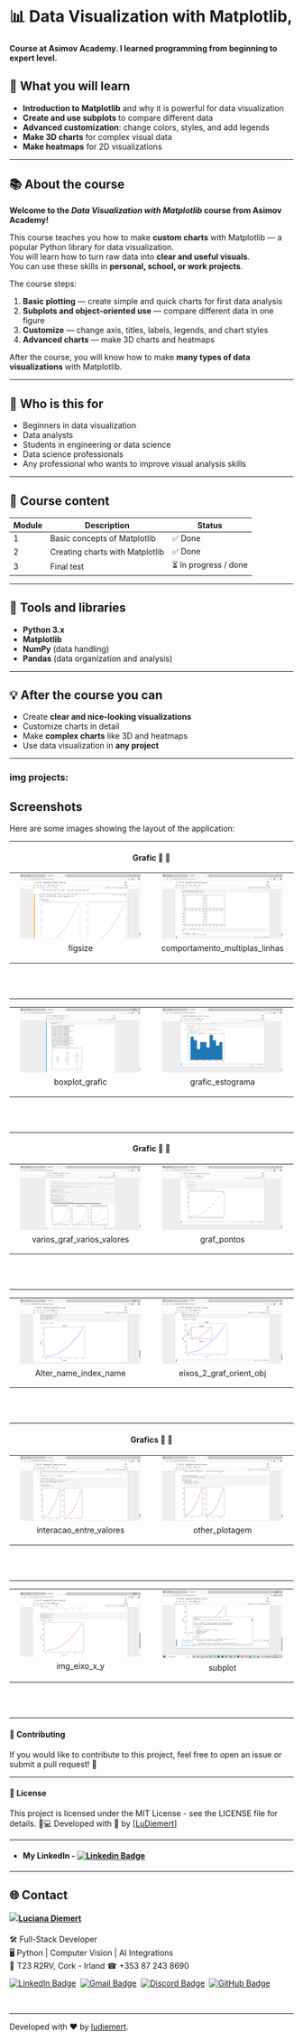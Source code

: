 # 📊 Data Visualization with Matplotlib, 

#### Course at Asimov Academy. I learned programming from beginning to expert level.

## 🎯 What you will learn
- **Introduction to Matplotlib** and why it is powerful for data visualization  
- **Create and use subplots** to compare different data  
- **Advanced customization**: change colors, styles, and add legends  
- **Make 3D charts** for complex visual data  
- **Make heatmaps** for 2D visualizations  

---

## 📚 About the course
**Welcome to the _Data Visualization with Matplotlib_ course from Asimov Academy!**  

This course teaches you how to make **custom charts** with Matplotlib — a popular Python library for data visualization.  
You will learn how to turn raw data into **clear and useful visuals**.  
You can use these skills in **personal, school, or work projects**.  

The course steps:
1. **Basic plotting** — create simple and quick charts for first data analysis  
2. **Subplots and object-oriented use** — compare different data in one figure  
3. **Customize** — change axis, titles, labels, legends, and chart styles  
4. **Advanced charts** — make 3D charts and heatmaps  

After the course, you will know how to make **many types of data visualizations** with Matplotlib.

---

## 👥 Who is this for
- Beginners in data visualization  
- Data analysts  
- Students in engineering or data science  
- Data science professionals  
- Any professional who wants to improve visual analysis skills  

---

## 📅 Course content
| Module | Description | Status |
|--------|-------------|--------|
| 1 | Basic concepts of Matplotlib | ✅ Done |
| 2 | Creating charts with Matplotlib | ✅ Done |
| 3 | Final test | ⏳ In progress / done |

---

## 🚀 Tools and libraries
- **Python 3.x**  
- **Matplotlib**  
- **NumPy** (data handling)  
- **Pandas** (data organization and analysis)  

---

## 💡 After the course you can
- Create **clear and nice-looking visualizations**  
- Customize charts in detail  
- Make **complex charts** like 3D and heatmaps  
- Use data visualization in **any project**  

---


### img projects:

## Screenshots

Here are some images showing the layout of the application:

________________________________________

<h4 align="center">Grafic 🥰 🚀</h4>

<div align="center">
    <table>
        <tr>
            <td style="width: 50%; text-align: center;">
                <img src="3_Visualization_Data_Matplotlib_img/10_figsize.png" style="width: 90%;" alt="figsize">
                <p style="margin-top: 5px;">figsize</p>
            </td>
            <td style="width: 50%; text-align: center;">
                <img src="3_Visualization_Data_Matplotlib_img/11_comportamento_multiplas_linhas.png" style="width: 90%;" alt="Comportamento_multiplas_linhas">
                <p style="margin-top: 5px;">comportamento_multiplas_linhas</p>
            </td>
        </tr>
    </table>
</div>

  <br/>
  <br/>


________________________________________

<div align="center">
    <table>
        <tr>
             <td style="width: 50%; text-align: center;">
                <img src="3_Visualization_Data_Matplotlib_img/20_boxplot_grafic.png" style="width: 90%;" alt="boxplot_grafic">
                <p style="margin-top: 5px;">boxplot_grafic</p>
            </td>
            <td style="width: 50%; text-align: center;">
                <img src="3_Visualization_Data_Matplotlib_img/19_grafic_estograma.png" style="width: 90%;" alt="grafic_estograma">
                <p style="margin-top: 5px;">grafic_estograma</p>
            </td>
        </tr>
    </table>
</div>

  <br/>
  <br/>


  ________________________________________

  
<h4 align="center">Grafic 🥰 🚀</h4>

<div align="center">
    <table>
        <tr>
            <td style="width: 50%; text-align: center;">
                <img src="3_Visualization_Data_Matplotlib_img/17_varios_graf_varios_valores.png" style="width: 90%;" alt="varios_graf_varios_valores">
                <p style="margin-top: 5px;">varios_graf_varios_valores</p>
            </td>
            <td style="width: 50%; text-align: center;">
                <img src="3_Visualization_Data_Matplotlib_img/18_graf_pontos.png" style="width: 90%;" alt="graf_pontos">
                <p style="margin-top: 5px;">graf_pontos</p>
            </td>
        </tr>
    </table>
</div>

  <br/>
  <br/>


________________________________________

<div align="center">
    <table>
        <tr>
             <td style="width: 50%; text-align: center;">
                <img src="3_Visualization_Data_Matplotlib_img/5_date_orientado_objet.png" style="width: 90%;" alt="date_orientado_objet">
                <p style="margin-top: 5px;">Alter_name_index_name</p>
            </td>
            <td style="width: 50%; text-align: center;">
                <img src="3_Visualization_Data_Matplotlib_img/6_2_eixos_2_graf_orient_obj.png" style="width: 90%;" alt="eixos_2_graf_orient_obj">
                <p style="margin-top: 5px;">eixos_2_graf_orient_obj</p>
            </td>
        </tr>
    </table>
</div>

  <br/>
  <br/>


  ________________________________________

<h4 align="center">Grafics 🥰 🚀</h4>

<div align="center">
    <table>
        <tr>
            <td style="width: 50%; text-align: center;">
                <img src="3_Visualization_Data_Matplotlib_img/8_interacao_entre_valores.png" style="width: 90%;" alt="interacao_entre_valores">
                <p style="margin-top: 5px;">interacao_entre_valores</p>
            </td>
            <td style="width: 50%; text-align: center;">
                <img src="3_Visualization_Data_Matplotlib_img/9_other_plotagem.png" style="width: 90%;" alt="other_plotagem">
                <p style="margin-top: 5px;">other_plotagem</p>
            </td>
        </tr>
    </table>
</div>

  <br/>
  <br/>


________________________________________

<div align="center">
    <table>
        <tr>
             <td style="width: 50%; text-align: center;">
                <img src="3_Visualization_Data_Matplotlib_img/2_img_eixo_x_y.png" style="width: 90%;" alt="img_eixo_x_y">
                <p style="margin-top: 5px;">img_eixo_x_y</p>
            </td>
            <td style="width: 50%; text-align: center;">
                <img src="3_Visualization_Data_Matplotlib_img/3_subplot.png" style="width: 90%;" alt="subplot">
                <p style="margin-top: 5px;">subplot</p>
            </td>
        </tr>
    </table>
</div>

  <br/>
  <br/>

---------

#### 🤝 Contributing
If you would like to contribute to this project, feel free to open an issue or submit a pull request! 🚀
________________________________________
#### 📜 License
This project is licensed under the MIT License - see the LICENSE file for details.
👩💻 Developed with 💙 by [[LuDiemert](https://www.linkedin.com/in/lucianadiemert/)]

________________________________________
- #### My LinkedIn - [![Linkedin Badge](https://img.shields.io/badge/-LucianaDiemert-blue?style=flat-square&logo=Linkedin&logoColor=white&link=https://www.linkedin.com/in/lucianadiemert/)](https://www.linkedin.com/in/lucianadiemert/)

________________________________________
## 🌐 **Contact**
<img align="left" src="https://www.github.com/ludiemert.png?size=150">

#### [**Luciana Diemert**](https://github.com/ludiemert)

🛠 Full-Stack Developer <br>
🖥️ Python | Computer Vision | AI Integrations <br>
📍 T23 R2RV,  Cork - Irland 
☎ +353 87 243 8690

<a href="https://www.linkedin.com/in/lucianadiemert" target="_blank"><img src="https://img.shields.io/badge/LinkedIn-0077B5?style=flat&logo=linkedin&logoColor=white" alt="LinkedIn Badge" height="25"></a>&nbsp;
<a href="mailto:lucianadiemert@gmail.com" target="_blank"><img src="https://img.shields.io/badge/Gmail-D14836?style=flat&logo=gmail&logoColor=white" alt="Gmail Badge" height="25"></a>&nbsp;
<a href="#"><img src="https://img.shields.io/badge/Discord-%237289DA.svg?logo=discord&logoColor=white" title="LuDiem#0654" alt="Discord Badge" height="25"></a>&nbsp;
<a href="https://www.github.com/ludiemert" target="_blank"><img src="https://img.shields.io/badge/GitHub-100000?style=flat&logo=github&logoColor=white" alt="GitHub Badge" height="25"></a>&nbsp;

<br clear="left"/>

---
Developed with ❤ by [ludiemert](https://github.com/ludiemert).
